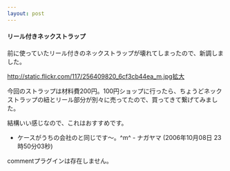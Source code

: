 ```yaml
---
layout: post
---
```

<h4>リール付きネックストラップ</h4>
<p>前に使っていたリール付きのネックストラップが壊れてしまったので、新調しました。</p>
<p><a href="http://static.flickr.com/117/256409820_6cf3cb44ea_m.jpg">http://static.flickr.com/117/256409820_6cf3cb44ea_m.jpg</a><a href="http://www.flickr.com/photos/yoshimov/256409820/">拡大</a></p>
<p>今回のストラップは材料費200円。100円ショップに行ったら、ちょうどネックストラップの紐とリール部分が別々に売ってたので、買ってきて繋げてみました。</p>
<p>結構いい感じなので、これはおすすめです。</p>
<ul>
<li>ケースがうちの会社のと同じです〜。^m^ - ナガヤマ (2006年10月08日 23時50分03秒)</li>
</ul>
<p><span class="error">commentプラグインは存在しません。</span> </p>
